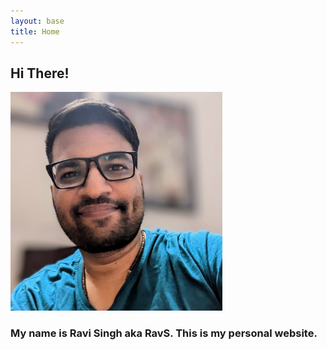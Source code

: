 ```yaml
---
layout: base
title: Home
---
```


## Hi There!

<!-- ![RavS](assets/blog-ravs.jpg){: height="350"} -->

<img src="assets/blog-ravs.jpg" alt="RavS Truly" height="350" id="photo-ravs" />

### My name is Ravi Singh aka RavS. This is my personal website.
